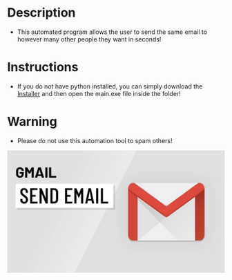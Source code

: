 # Description 
- This automated program allows the user to send the same email to however many other people they want in seconds!

# Instructions 
- If you do not have python installed, you can simply download the [Installer](https://github.com/JordanLeich/Email-Sending-Automation/blob/master/Email%20Automation%20Installer.exe) and then open the main.exe file inside the folder!

# Warning
- Please do not use this automation tool to spam others!

![Gmail](images/gmail.jpg "Gmail")
